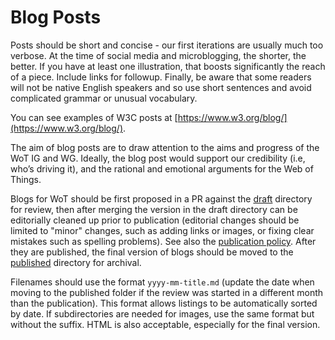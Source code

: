 # Blog Posts
Posts should be short and concise - our first iterations are usually much too verbose.
At the time of social media and microblogging, the shorter, the better.
If you have at least one illustration, that boosts significantly the reach of a piece.
Include links for followup.
Finally, be aware that some readers will not be native English speakers and so
use short sentences and avoid complicated grammar or unusual vocabulary.

You can see examples of W3C posts at
[https://www.w3.org/blog/](https://www.w3.org/blog/).

The aim of blog posts are to draw attention to the aims and progress of the WoT IG and WG.
Ideally, the blog post would support our credibility (i.e, who’s driving it),
and the rational and emotional arguments for the Web of Things.

Blogs for WoT should be first proposed in a PR against the [draft](draft) directory for review,
then after merging the version in the draft directory can be editorially cleaned up prior
to publication (editorial changes should be limited to "minor" changes, such as adding links
or images, or fixing clear mistakes such as spelling problems).
See also the
[publication policy](https://www.w3.org/WoT/IG/wiki/Marketing_WebConf#Policies_and_Publication_Procedures).
After they are published, the final version of blogs should be
moved to the [published](published) directory for archival.

Filenames should use
the format `yyyy-mm-title.md` (update the date when moving to the published folder
if the review was started in a different month than the publication).  This format
allows listings to be automatically sorted by date.  If subdirectories are needed
for images, use the same format but without the suffix.  HTML is also acceptable,
especially for the final version.
